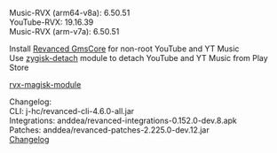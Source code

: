 Music-RVX (arm64-v8a): 6.50.51  
YouTube-RVX: 19.16.39  
Music-RVX (arm-v7a): 6.50.51  

Install [Revanced GmsCore](https://github.com/ReVanced/GmsCore/releases) for non-root YouTube and YT Music  
Use [zygisk-detach](https://github.com/j-hc/zygisk-detach) module to detach YouTube and YT Music from Play Store  

[rvx-magisk-module](https://github.com/LemonyOwO/rvx-magisk-module)  

Changelog:  
CLI: j-hc/revanced-cli-4.6.0-all.jar  
Integrations: anddea/revanced-integrations-0.152.0-dev.8.apk  
Patches: anddea/revanced-patches-2.225.0-dev.12.jar  
[Changelog](https://github.com/anddea/revanced-patches/releases/tag/vdev.12)  
